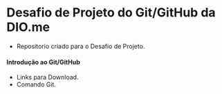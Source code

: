  # **Desafio de Projeto do Git/GitHub da DIO.me**

  - Repositorio criado para o Desafio de Projeto.



#### Introdução ao Git/GitHub

- Links para Download.
- Comando Git.
